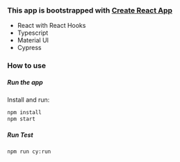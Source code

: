 ### This app is bootstrapped with [Create React App](https://github.com/facebookincubator/create-react-app)

- React with React Hooks
- Typescript
- Material UI
- Cypress

### How to use

##### Run the app

Install and run:

```sh
npm install
npm start
```

##### Run Test

```sh
npm run cy:run
```
